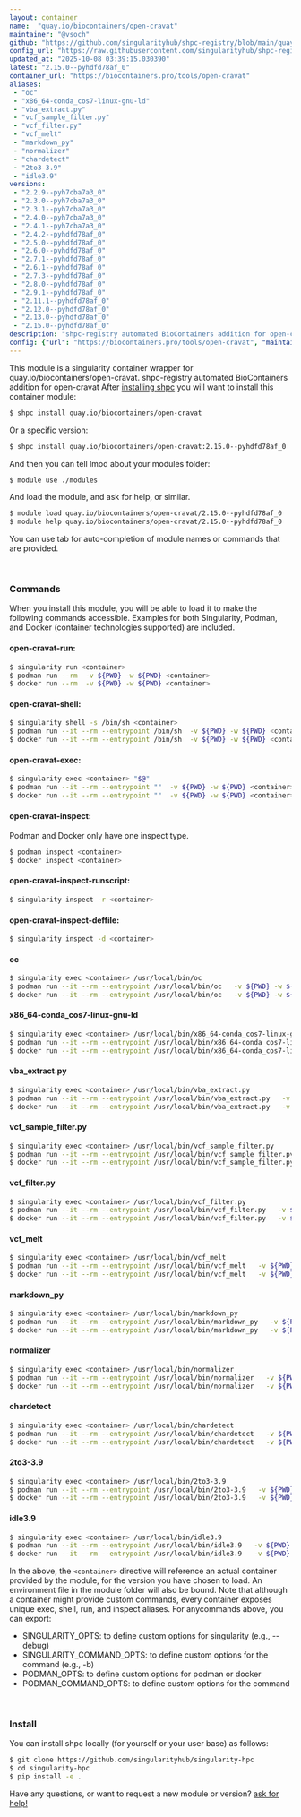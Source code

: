 ```yaml
---
layout: container
name:  "quay.io/biocontainers/open-cravat"
maintainer: "@vsoch"
github: "https://github.com/singularityhub/shpc-registry/blob/main/quay.io/biocontainers/open-cravat/container.yaml"
config_url: "https://raw.githubusercontent.com/singularityhub/shpc-registry/main/quay.io/biocontainers/open-cravat/container.yaml"
updated_at: "2025-10-08 03:39:15.030390"
latest: "2.15.0--pyhdfd78af_0"
container_url: "https://biocontainers.pro/tools/open-cravat"
aliases:
 - "oc"
 - "x86_64-conda_cos7-linux-gnu-ld"
 - "vba_extract.py"
 - "vcf_sample_filter.py"
 - "vcf_filter.py"
 - "vcf_melt"
 - "markdown_py"
 - "normalizer"
 - "chardetect"
 - "2to3-3.9"
 - "idle3.9"
versions:
 - "2.2.9--pyh7cba7a3_0"
 - "2.3.0--pyh7cba7a3_0"
 - "2.3.1--pyh7cba7a3_0"
 - "2.4.0--pyh7cba7a3_0"
 - "2.4.1--pyh7cba7a3_0"
 - "2.4.2--pyhdfd78af_0"
 - "2.5.0--pyhdfd78af_0"
 - "2.6.0--pyhdfd78af_0"
 - "2.7.1--pyhdfd78af_0"
 - "2.6.1--pyhdfd78af_0"
 - "2.7.3--pyhdfd78af_0"
 - "2.8.0--pyhdfd78af_0"
 - "2.9.1--pyhdfd78af_0"
 - "2.11.1--pyhdfd78af_0"
 - "2.12.0--pyhdfd78af_0"
 - "2.13.0--pyhdfd78af_0"
 - "2.15.0--pyhdfd78af_0"
description: "shpc-registry automated BioContainers addition for open-cravat"
config: {"url": "https://biocontainers.pro/tools/open-cravat", "maintainer": "@vsoch", "description": "shpc-registry automated BioContainers addition for open-cravat", "latest": {"2.15.0--pyhdfd78af_0": "sha256:ed998ab27f89e7ef81f2a2fe0464a8a265be7c4125b494585fddb7f1a1360b4a"}, "tags": {"2.2.9--pyh7cba7a3_0": "sha256:8b595553c32f27853b91c2fc9eecdec1c20d107e17d0fc894d2893070b866fa1", "2.3.0--pyh7cba7a3_0": "sha256:f37a8c968f96f9851ae9a4baeb926ecefd7d757cef309688ff708ebb170bf90f", "2.3.1--pyh7cba7a3_0": "sha256:a0f1933ec33c1c609a4e1884b375cce7f869cd7bb55c22d04cc326488298a91c", "2.4.0--pyh7cba7a3_0": "sha256:a3f40c8d1a4fbfeee67be43e649e7167923b967549411084197cc59af3f4912f", "2.4.1--pyh7cba7a3_0": "sha256:745dea645c090bab110d9a6d499958e9484799557a50b086b9ad2fce6ce5ed6c", "2.4.2--pyhdfd78af_0": "sha256:a3e6a0b8603289d0bf2ca7a76585322895d973497b4e28e36111b6c8e8492178", "2.5.0--pyhdfd78af_0": "sha256:8b2795c4c7431e8a8c73cea05fc89daba088568595825e0a1577ef3b88f135d7", "2.6.0--pyhdfd78af_0": "sha256:4904838efcc108556678d3464964f8d593f1f92e5bacbd3adefb6f7a3805ca16", "2.7.1--pyhdfd78af_0": "sha256:f9723d474e601abbb700db2f0e62ffa9971cc3d02b6fe02adbc761092e601121", "2.6.1--pyhdfd78af_0": "sha256:cb36d58e562b290a4f25ace687cbc0c037a5e86bd69bbdbb5a4c2327686d9a78", "2.7.3--pyhdfd78af_0": "sha256:071327cfbf7deac71685363325b5faa09ae8aca4f8b9bbc7d117f92d3aeac7ac", "2.8.0--pyhdfd78af_0": "sha256:0404399b57286f30d03ede3cae1a91c8e8188016703842ca1b573f72d15e6385", "2.9.1--pyhdfd78af_0": "sha256:124c5d83fc54bc342ac9095c2ad40d215f58330807bf9849bc2daae714266ba4", "2.11.1--pyhdfd78af_0": "sha256:96edb61e141425b5112d52451fdea83f2b5ab1e987b3ad9bd1ecd50233f04681", "2.12.0--pyhdfd78af_0": "sha256:fc93916dcada930bf4ceda135e0b729e3379ca79fa448241c7c7ab4b9f68b8fb", "2.13.0--pyhdfd78af_0": "sha256:841a7311f77b7812dcb22289b905c01b5f0feb50026870437535eb3883f4c5c5", "2.15.0--pyhdfd78af_0": "sha256:ed998ab27f89e7ef81f2a2fe0464a8a265be7c4125b494585fddb7f1a1360b4a"}, "docker": "quay.io/biocontainers/open-cravat", "aliases": {"oc": "/usr/local/bin/oc", "x86_64-conda_cos7-linux-gnu-ld": "/usr/local/bin/x86_64-conda_cos7-linux-gnu-ld", "vba_extract.py": "/usr/local/bin/vba_extract.py", "vcf_sample_filter.py": "/usr/local/bin/vcf_sample_filter.py", "vcf_filter.py": "/usr/local/bin/vcf_filter.py", "vcf_melt": "/usr/local/bin/vcf_melt", "markdown_py": "/usr/local/bin/markdown_py", "normalizer": "/usr/local/bin/normalizer", "chardetect": "/usr/local/bin/chardetect", "2to3-3.9": "/usr/local/bin/2to3-3.9", "idle3.9": "/usr/local/bin/idle3.9"}}
---
```


This module is a singularity container wrapper for quay.io/biocontainers/open-cravat.
shpc-registry automated BioContainers addition for open-cravat
After [installing shpc](#install) you will want to install this container module:


```bash
$ shpc install quay.io/biocontainers/open-cravat
```

Or a specific version:

```bash
$ shpc install quay.io/biocontainers/open-cravat:2.15.0--pyhdfd78af_0
```

And then you can tell lmod about your modules folder:

```bash
$ module use ./modules
```

And load the module, and ask for help, or similar.

```bash
$ module load quay.io/biocontainers/open-cravat/2.15.0--pyhdfd78af_0
$ module help quay.io/biocontainers/open-cravat/2.15.0--pyhdfd78af_0
```

You can use tab for auto-completion of module names or commands that are provided.

<br>

### Commands

When you install this module, you will be able to load it to make the following commands accessible.
Examples for both Singularity, Podman, and Docker (container technologies supported) are included.

#### open-cravat-run:

```bash
$ singularity run <container>
$ podman run --rm  -v ${PWD} -w ${PWD} <container>
$ docker run --rm  -v ${PWD} -w ${PWD} <container>
```

#### open-cravat-shell:

```bash
$ singularity shell -s /bin/sh <container>
$ podman run --it --rm --entrypoint /bin/sh  -v ${PWD} -w ${PWD} <container>
$ docker run --it --rm --entrypoint /bin/sh  -v ${PWD} -w ${PWD} <container>
```

#### open-cravat-exec:

```bash
$ singularity exec <container> "$@"
$ podman run --it --rm --entrypoint ""  -v ${PWD} -w ${PWD} <container> "$@"
$ docker run --it --rm --entrypoint ""  -v ${PWD} -w ${PWD} <container> "$@"
```

#### open-cravat-inspect:

Podman and Docker only have one inspect type.

```bash
$ podman inspect <container>
$ docker inspect <container>
```

#### open-cravat-inspect-runscript:

```bash
$ singularity inspect -r <container>
```

#### open-cravat-inspect-deffile:

```bash
$ singularity inspect -d <container>
```


#### oc

```bash
$ singularity exec <container> /usr/local/bin/oc
$ podman run --it --rm --entrypoint /usr/local/bin/oc   -v ${PWD} -w ${PWD} <container> -c " $@"
$ docker run --it --rm --entrypoint /usr/local/bin/oc   -v ${PWD} -w ${PWD} <container> -c " $@"
```


#### x86_64-conda_cos7-linux-gnu-ld

```bash
$ singularity exec <container> /usr/local/bin/x86_64-conda_cos7-linux-gnu-ld
$ podman run --it --rm --entrypoint /usr/local/bin/x86_64-conda_cos7-linux-gnu-ld   -v ${PWD} -w ${PWD} <container> -c " $@"
$ docker run --it --rm --entrypoint /usr/local/bin/x86_64-conda_cos7-linux-gnu-ld   -v ${PWD} -w ${PWD} <container> -c " $@"
```


#### vba_extract.py

```bash
$ singularity exec <container> /usr/local/bin/vba_extract.py
$ podman run --it --rm --entrypoint /usr/local/bin/vba_extract.py   -v ${PWD} -w ${PWD} <container> -c " $@"
$ docker run --it --rm --entrypoint /usr/local/bin/vba_extract.py   -v ${PWD} -w ${PWD} <container> -c " $@"
```


#### vcf_sample_filter.py

```bash
$ singularity exec <container> /usr/local/bin/vcf_sample_filter.py
$ podman run --it --rm --entrypoint /usr/local/bin/vcf_sample_filter.py   -v ${PWD} -w ${PWD} <container> -c " $@"
$ docker run --it --rm --entrypoint /usr/local/bin/vcf_sample_filter.py   -v ${PWD} -w ${PWD} <container> -c " $@"
```


#### vcf_filter.py

```bash
$ singularity exec <container> /usr/local/bin/vcf_filter.py
$ podman run --it --rm --entrypoint /usr/local/bin/vcf_filter.py   -v ${PWD} -w ${PWD} <container> -c " $@"
$ docker run --it --rm --entrypoint /usr/local/bin/vcf_filter.py   -v ${PWD} -w ${PWD} <container> -c " $@"
```


#### vcf_melt

```bash
$ singularity exec <container> /usr/local/bin/vcf_melt
$ podman run --it --rm --entrypoint /usr/local/bin/vcf_melt   -v ${PWD} -w ${PWD} <container> -c " $@"
$ docker run --it --rm --entrypoint /usr/local/bin/vcf_melt   -v ${PWD} -w ${PWD} <container> -c " $@"
```


#### markdown_py

```bash
$ singularity exec <container> /usr/local/bin/markdown_py
$ podman run --it --rm --entrypoint /usr/local/bin/markdown_py   -v ${PWD} -w ${PWD} <container> -c " $@"
$ docker run --it --rm --entrypoint /usr/local/bin/markdown_py   -v ${PWD} -w ${PWD} <container> -c " $@"
```


#### normalizer

```bash
$ singularity exec <container> /usr/local/bin/normalizer
$ podman run --it --rm --entrypoint /usr/local/bin/normalizer   -v ${PWD} -w ${PWD} <container> -c " $@"
$ docker run --it --rm --entrypoint /usr/local/bin/normalizer   -v ${PWD} -w ${PWD} <container> -c " $@"
```


#### chardetect

```bash
$ singularity exec <container> /usr/local/bin/chardetect
$ podman run --it --rm --entrypoint /usr/local/bin/chardetect   -v ${PWD} -w ${PWD} <container> -c " $@"
$ docker run --it --rm --entrypoint /usr/local/bin/chardetect   -v ${PWD} -w ${PWD} <container> -c " $@"
```


#### 2to3-3.9

```bash
$ singularity exec <container> /usr/local/bin/2to3-3.9
$ podman run --it --rm --entrypoint /usr/local/bin/2to3-3.9   -v ${PWD} -w ${PWD} <container> -c " $@"
$ docker run --it --rm --entrypoint /usr/local/bin/2to3-3.9   -v ${PWD} -w ${PWD} <container> -c " $@"
```


#### idle3.9

```bash
$ singularity exec <container> /usr/local/bin/idle3.9
$ podman run --it --rm --entrypoint /usr/local/bin/idle3.9   -v ${PWD} -w ${PWD} <container> -c " $@"
$ docker run --it --rm --entrypoint /usr/local/bin/idle3.9   -v ${PWD} -w ${PWD} <container> -c " $@"
```



In the above, the `<container>` directive will reference an actual container provided
by the module, for the version you have chosen to load. An environment file in the
module folder will also be bound. Note that although a container
might provide custom commands, every container exposes unique exec, shell, run, and
inspect aliases. For anycommands above, you can export:

 - SINGULARITY_OPTS: to define custom options for singularity (e.g., --debug)
 - SINGULARITY_COMMAND_OPTS: to define custom options for the command (e.g., -b)
 - PODMAN_OPTS: to define custom options for podman or docker
 - PODMAN_COMMAND_OPTS: to define custom options for the command

<br>

### Install

You can install shpc locally (for yourself or your user base) as follows:

```bash
$ git clone https://github.com/singularityhub/singularity-hpc
$ cd singularity-hpc
$ pip install -e .
```

Have any questions, or want to request a new module or version? [ask for help!](https://github.com/singularityhub/singularity-hpc/issues)